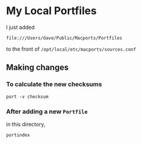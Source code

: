 # My Local Portfiles

I just added 

    file:///Users/dave/Public/Macports/Portfiles
    
to the front of `/opt/local/etc/macports/sources.conf`

## Making changes

### To calculate the new checksums

    port -v checksum
    
### After adding a new `Portfile`

in this directory,

    portindex
    
